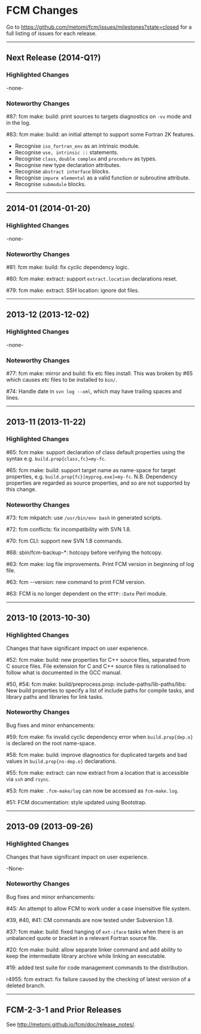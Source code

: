 # FCM Changes

Go to https://github.com/metomi/fcm/issues/milestones?state=closed
for a full listing of issues for each release.

--------------------------------------------------------------------------------

## Next Release (2014-Q1?)

### Highlighted Changes

-none-

### Noteworthy Changes

\#87: fcm make: build: print sources to targets diagnostics on `-vv` mode and
in the log.

\#83: fcm make: build: an initial attempt to support some Fortran 2K features.
* Recognise `iso_fortran_env` as an intrinsic module.
* Recognise `use, intrinsic ::` statements.
* Recognise `class`, `double complex` and `procedure` as types.
* Recognise new type declaration attributes.
* Recognise `abstract interface` blocks.
* Recognise `impure elemental` as a valid function or subroutine attribute.
* Recognise `submodule` blocks.

--------------------------------------------------------------------------------

## 2014-01 (2014-01-20)

### Highlighted Changes

-none-

### Noteworthy Changes

\#81: fcm make: build: fix cyclic dependency logic.

\#80: fcm make: extract: support `extract.location` declarations reset.

\#79: fcm make: extract: SSH location: ignore dot files.

--------------------------------------------------------------------------------

## 2013-12 (2013-12-02)

### Highlighted Changes

-none-

### Noteworthy Changes

\#77: fcm make: mirror and build: fix etc files install. This was broken by #65
which causes etc files to be installed to `bin/`.

\#74: Handle date in `svn log --xml`, which may have trailing spaces and lines.

--------------------------------------------------------------------------------

## 2013-11 (2013-11-22)

### Highlighted Changes

\#65: fcm make: support declaration of class default properties using the
syntax e.g. `build.prop{class,fc}=my-fc`.

\#65: fcm make: build: support target name as name-space for target properties,
e.g. `build.prop{fc}[myprog.exe]=my-fc`. N.B. Dependency properties are
regarded as source properties, and so are not supported by this change.

### Noteworthy Changes

\#73: fcm mkpatch: use `/usr/bin/env bash` in generated scripts.

\#72: fcm conflicts: fix incompatibility with SVN 1.8.

\#70: fcm CLI: support new SVN 1.8 commands.

\#68: sbin/fcm-backup-\*: hotcopy before verifying the hotcopy.

\#63: fcm make: log file improvements. Print FCM version in beginning of log
file.

\#63: fcm --version: new command to print FCM version.

\#63: FCM is no longer dependent on the `HTTP::Date` Perl module.

--------------------------------------------------------------------------------

## 2013-10 (2013-10-30)

### Highlighted Changes

Changes that have significant impact on user experience.

\#52: fcm make: build: new properties for C++ source files, separated from
C source files. File extension for C and C++ source files is rationalised to
follow what is documented in the GCC manual.

\#50, \#54: fcm make: build/preprocess.prop: include-paths/lib-paths/libs:
New build properties to specify a list of include paths for compile
tasks, and library paths and libraries for link tasks.

### Noteworthy Changes

Bug fixes and minor enhancements:

\#59: fcm make: fix invalid cyclic dependency error when `build.prop{dep.o}` is
declared on the root name-space.

\#58: fcm make: build: improve diagnostics for duplicated targets and bad values
in `build.prop{ns-dep.o}` declarations.

\#55: fcm make: extract: can now extract from a location that is accessible via
`ssh` and `rsync`.

\#53: fcm make: `.fcm-make/log` can now be accessed as `fcm-make.log`.

\#51: FCM documentation: style updated using Bootstrap.

--------------------------------------------------------------------------------

## 2013-09 (2013-09-26)

### Highlighted Changes

Changes that have significant impact on user experience.

-None-

### Noteworthy Changes

Bug fixes and minor enhancements:

\#45: An attempt to allow FCM to work under a case insensitive file system.

\#39, #40, #41: CM commands are now tested under Subversion 1.8.

\#37: fcm make: build: fixed hanging of `ext-iface` tasks when there is an
unbalanced quote or bracket in a relevant Fortran source file.

\#20: fcm make: build: allow separate linker command and add ability to keep
the intermediate library archive while linking an executable.

\#19: added test suite for code management commands to the distribution.

r4955: fcm extract: fix failure caused by the checking of latest version of a
deleted branch.

--------------------------------------------------------------------------------

## FCM-2-3-1 and Prior Releases

See <http://metomi.github.io/fcm/doc/release_notes/>.
